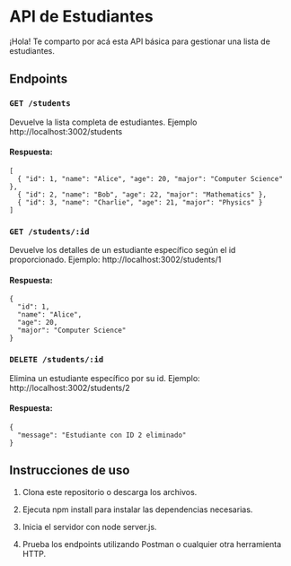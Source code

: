 # API de Estudiantes

¡Hola! Te comparto por acá esta API básica para gestionar una lista de estudiantes.

## Endpoints

### `GET /students`

Devuelve la lista completa de estudiantes. Ejemplo http://localhost:3002/students

#### Respuesta:

```
[
  { "id": 1, "name": "Alice", "age": 20, "major": "Computer Science" },
  { "id": 2, "name": "Bob", "age": 22, "major": "Mathematics" },
  { "id": 3, "name": "Charlie", "age": 21, "major": "Physics" }
]
```

### `GET /students/:id`

Devuelve los detalles de un estudiante específico según el id proporcionado. Ejemplo: http://localhost:3002/students/1

#### Respuesta:

```
{
  "id": 1,
  "name": "Alice",
  "age": 20,
  "major": "Computer Science"
}
```

### `DELETE /students/:id`

Elimina un estudiante específico por su id. Ejemplo: http://localhost:3002/students/2

#### Respuesta:

```
{
  "message": "Estudiante con ID 2 eliminado"
}
```

## Instrucciones de uso

1. Clona este repositorio o descarga los archivos.

2. Ejecuta npm install para instalar las dependencias necesarias.

3. Inicia el servidor con node server.js.

4. Prueba los endpoints utilizando Postman o cualquier otra herramienta HTTP.






